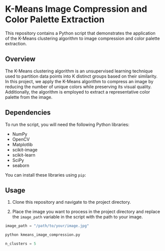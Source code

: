 # K-Means Image Compression and Color Palette Extraction

This repository contains a Python script that demonstrates the application of the K-Means clustering algorithm to image compression and color palette extraction.

## Overview

The K-Means clustering algorithm is an unsupervised learning technique used to partition data points into K distinct groups based on their similarity. In this project, we apply the K-Means algorithm to compress an image by reducing the number of unique colors while preserving its visual quality. Additionally, the algorithm is employed to extract a representative color palette from the image.

## Dependencies

To run the script, you will need the following Python libraries:
- NumPy
- OpenCV
- Matplotlib
- scikit-image
- scikit-learn
- SciPy
- seaborn

You can install these libraries using `pip`:


## Usage

1. Clone this repository and navigate to the project directory.

2. Place the image you want to process in the project directory and replace the `image_path` variable in the script with the path to your image.

```python
image_path = "/path/to/your/image.jpg"

python kmeans_image_compression.py

n_clusters = 5


